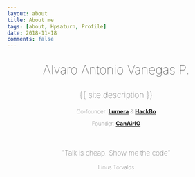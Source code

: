 ```yaml
---
layout: about
title: About me
tags: [about, Hpsaturn, Profile]
date: 2018-11-18
comments: false
---
```


<center style="margin-top:30px">

<p style="font-size:1.8rem;font-weight:100;">
Alvaro Antonio Vanegas P.
</p>

<p style="font-size:1.2rem;font-weight:100;">
{{ site.description }}
</p>

<p style="font-size:0.8rem;font-weight:100">
Co-founder:
<a href="http://lumera.co/ks" target="_blank"><b>Lumera</b></a> & <a href="http://hackbo.co" target="_blank"><b>HackBo</b></a>
</p>

<p style="font-size:0.8rem;font-weight:100">
Founder:
<a href="http://canair.io" target="_blank"><b>CanAirIO</b></a>
</p>
</center>

<center style="margin-top:50px">
<p style="font-size:1.0rem;font-weight:80;">
"Talk is cheap. Show me the code" 
</p>
<p style="font-size:.8rem;font-weight:60;">
Linus Torvalds 
</p>
</center>





